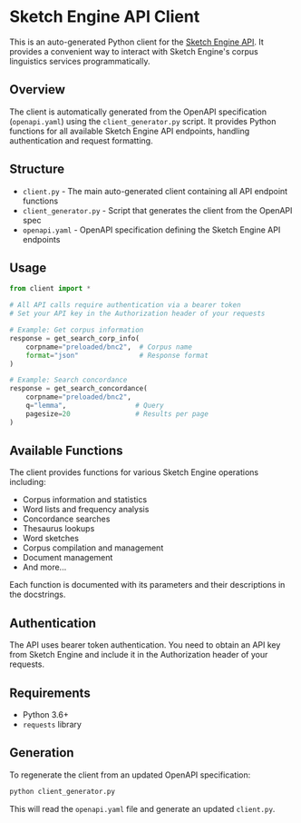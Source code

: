 # Sketch Engine API Client

This is an auto-generated Python client for the [Sketch Engine API](https://api.sketchengine.eu/). It provides a convenient way to interact with Sketch Engine's corpus linguistics services programmatically.

## Overview

The client is automatically generated from the OpenAPI specification (`openapi.yaml`) using the `client_generator.py` script. It provides Python functions for all available Sketch Engine API endpoints, handling authentication and request formatting.

## Structure

- `client.py` - The main auto-generated client containing all API endpoint functions
- `client_generator.py` - Script that generates the client from the OpenAPI spec
- `openapi.yaml` - OpenAPI specification defining the Sketch Engine API endpoints

## Usage

```python
from client import *

# All API calls require authentication via a bearer token
# Set your API key in the Authorization header of your requests

# Example: Get corpus information
response = get_search_corp_info(
    corpname="preloaded/bnc2",  # Corpus name
    format="json"               # Response format
)

# Example: Search concordance
response = get_search_concordance(
    corpname="preloaded/bnc2",
    q="lemma",                 # Query
    pagesize=20                # Results per page
)
```

## Available Functions

The client provides functions for various Sketch Engine operations including:

- Corpus information and statistics
- Word lists and frequency analysis
- Concordance searches
- Thesaurus lookups
- Word sketches
- Corpus compilation and management
- Document management
- And more...

Each function is documented with its parameters and their descriptions in the docstrings.

## Authentication

The API uses bearer token authentication. You need to obtain an API key from Sketch Engine and include it in the Authorization header of your requests.

## Requirements

- Python 3.6+
- `requests` library

## Generation

To regenerate the client from an updated OpenAPI specification:

```bash
python client_generator.py
```

This will read the `openapi.yaml` file and generate an updated `client.py`. 